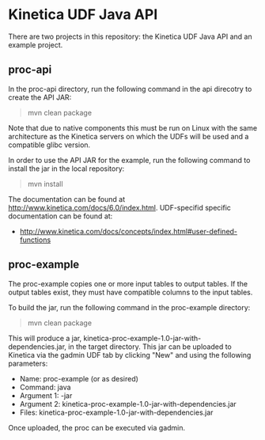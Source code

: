Kinetica UDF Java API 
=====================

There are two projects in this repository: the Kinetica UDF Java API and an
example project.

proc-api
--------

In the proc-api directory, run the following command in the api direcotry to
create the API JAR:

> mvn clean package

Note that due to native components this must be run on Linux with the same
architecture as the Kinetica servers on which the UDFs will be used and a
compatible glibc version.


In order to use the API JAR for the example, run the following command to
install the jar in the local repository:

> mvn install


The documentation can be found at http://www.kinetica.com/docs/6.0/index.html.
UDF-specifid specific documentation can be found at:

*   http://www.kinetica.com/docs/concepts/index.html#user-defined-functions



proc-example
------------

The proc-example copies one or more input tables to output tables. If the
output tables exist, they must have compatible columns to the input tables.


To build the jar, run the following command in the proc-example directory:

> mvn clean package


This will produce a jar, kinetica-proc-example-1.0-jar-with-dependencies.jar,
in the target directory. This jar can be uploaded to Kinetica via the gadmin
UDF tab by clicking "New" and using the following parameters:

*    Name: proc-example (or as desired)
*    Command: java
*    Argument 1: -jar
*    Argument 2: kinetica-proc-example-1.0-jar-with-dependencies.jar
*    Files: kinetica-proc-example-1.0-jar-with-dependencies.jar


Once uploaded, the proc can be executed via gadmin.
